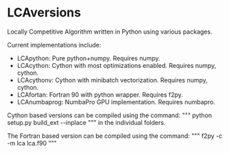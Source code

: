LCAversions
===========

Locally Competitive Algorithm written in Python using various packages.

Current implementations include:

* LCApython: Pure python+numpy. Requires numpy.
* LCAcython: Cython with most optimizations enabled. Requires numpy, cython.
* LCAcythonv: Cython with minibatch vectorization. Requires numpy, cython.
* LCAfortan: Fortran 90 with python wrapper. Requires f2py.
* LCAnumbaprog: NumbaPro GPU implementation. Requires numbapro.

Cython based versions can be compiled using the command:
"""
python setup.py build_ext --inplace
"""
in the individual folders.

The Fortran based version can be compiled using the command:
"""
f2py -c -m lca lca.f90
"""